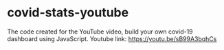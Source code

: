 # covid-stats-youtube
The code created for the YouTube video, build your own covid-19 dashboard using JavaScript. 
Youtube link: https://youtu.be/sB99A3bqhCs
